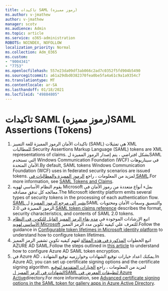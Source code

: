 ```yaml
---
title: تاكيدات SAML (رموز مميزه)
ms.author: v-jmathew
author: v-jmathew
manager: scotv
ms.audience: Admin
ms.topic: article
ms.service: o365-administration
ROBOTS: NOINDEX, NOFOLLOW
localization_priority: Normal
ms.collection: Adm_O365
ms.custom:
- "9004341"
- "7753"
ms.openlocfilehash: 557e23da09df3ab066c2ad7c0352f5fd904b5490
ms.sourcegitcommit: a61a29dbd0382370fea0be5fa4a61c9a1a9354c7
ms.translationtype: MT
ms.contentlocale: ar-SA
ms.lasthandoff: 01/18/2021
ms.locfileid: "49884805"
---
```

# <a name="saml-assertions-tokens"></a><span data-ttu-id="2a53d-102">تاكيدات SAML (رموز مميزه)</span><span class="sxs-lookup"><span data-stu-id="2a53d-102">SAML Assertions (Tokens)</span></span>

1. <span data-ttu-id="2a53d-103">تاكيدات الأمان الرموز المميزة للغة التمييز (SAML) هي تمثيلات XML للمطالبات.</span><span class="sxs-lookup"><span data-stu-id="2a53d-103">Security Assertions Markup Language (SAML) tokens are XML representations of claims.</span></span> <span data-ttu-id="2a53d-104">بشكل افتراضي ، يتم إصدار الرموز المميزة لSAML التي تستخدم Windows Communication Foundation (WCF) في سيناريوهات الأمان المتحدة.</span><span class="sxs-lookup"><span data-stu-id="2a53d-104">By default, SAML tokens Windows Communication Foundation (WCF) uses in federated security scenarios are issued tokens.</span></span> <span data-ttu-id="2a53d-105">لمزيد من المعلومات ، راجع [الرموز المميزة والمطالبات في SAML](https://docs.microsoft.com/dotnet/framework/wcf/feature-details/saml-tokens-and-claims).</span><span class="sxs-lookup"><span data-stu-id="2a53d-105">For more information, see [SAML Tokens and Claims](https://docs.microsoft.com/dotnet/framework/wcf/feature-details/saml-tokens-and-claims).</span></span>
2. <span data-ttu-id="2a53d-106">يقوم النظام الأساسي لهويه Microsoft بملء أنواع متعددة من رموز الأمان في معالجه كل تدفق مصادقه.</span><span class="sxs-lookup"><span data-stu-id="2a53d-106">The Microsoft identity platform emits several types of security tokens in the processing of each authentication flow.</span></span> <span data-ttu-id="2a53d-107">[SAML يشير إلى مرجع الرموز المميزة](https://docs.microsoft.com/azure/active-directory/develop/reference-saml-tokens) لSAML والتنسيق وسمات الأمان ومحتويات الرموز المميزة في 2.0.</span><span class="sxs-lookup"><span data-stu-id="2a53d-107">[SAML token claims reference](https://docs.microsoft.com/azure/active-directory/develop/reference-saml-tokens) describes the format, security characteristics, and contents of SAML 2.0 tokens.</span></span>
3. <span data-ttu-id="2a53d-108">اتبع الإرشادات الموجودة في [مده بقاء الرمز المميز القابل للتكوين في النظام الأساسي لهويه Microsoft](https://docs.microsoft.com/azure/active-directory/develop/active-directory-configurable-token-lifetimes) للتعرف علي كيفيه تكوين مدد الرمز المميز.</span><span class="sxs-lookup"><span data-stu-id="2a53d-108">Follow the guidance in [Configurable token lifetimes in Microsoft identity platform](https://docs.microsoft.com/azure/active-directory/develop/active-directory-configurable-token-lifetimes) to understand how to configure token lifetimes.</span></span>
4. <span data-ttu-id="2a53d-109">اتبع الخطوات [المذكورة في هذه المقالة](https://docs.microsoft.com/azure/active-directory/manage-apps/howto-saml-token-encryption) لفهم كيفيه تكوين تشفير الرمز المميز AZURE AD SAML.</span><span class="sxs-lookup"><span data-stu-id="2a53d-109">Follow the steps outlined in [this article](https://docs.microsoft.com/azure/active-directory/manage-apps/howto-saml-token-encryption) to understand how to configure Azure AD SAML token encryption.</span></span>
5. <span data-ttu-id="2a53d-110">في Azure AD ، يمكنك اعداد خيارات توقيع الشهادات وخوارزميه توقيع الشهادة.</span><span class="sxs-lookup"><span data-stu-id="2a53d-110">In Azure AD, you can set up certificate signing options and the certificate signing algorithm.</span></span> <span data-ttu-id="2a53d-111">لمزيد من المعلومات ، راجع [الخيارات المتقدمة لتوقيع الشهادات في الرمز المميز لSAML لتطبيقات المعرض في Azure Active](https://docs.microsoft.com/azure/active-directory/manage-apps/certificate-signing-options)directory.</span><span class="sxs-lookup"><span data-stu-id="2a53d-111">For more information, see [Advanced certificate signing options in the SAML token for gallery apps in Azure Active Directory](https://docs.microsoft.com/azure/active-directory/manage-apps/certificate-signing-options).</span></span>
